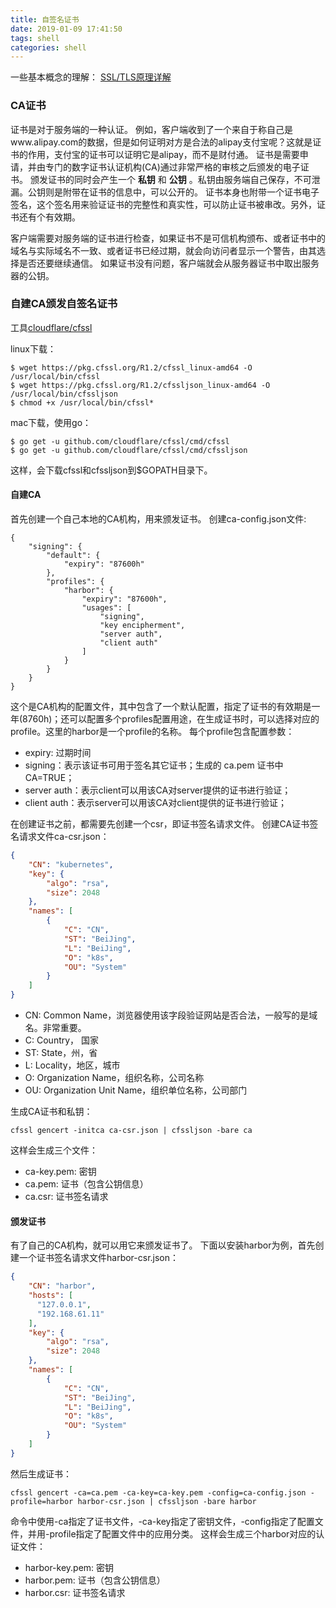 ```yaml
---
title: 自签名证书
date: 2019-01-09 17:41:50
tags: shell
categories: shell
---
```


一些基本概念的理解：
[SSL/TLS原理详解](https://segmentfault.com/a/1190000002554673)

### CA证书
证书是对于服务端的一种认证。
例如，客户端收到了一个来自于称自己是www.alipay.com的数据，但是如何证明对方是合法的alipay支付宝呢？这就是证书的作用，支付宝的证书可以证明它是alipay，而不是财付通。
证书是需要申请，并由专门的数字证书认证机构(CA)通过非常严格的审核之后颁发的电子证书。
颁发证书的同时会产生一个 __私钥__ 和 __公钥__ 。私钥由服务端自己保存，不可泄漏。公钥则是附带在证书的信息中，可以公开的。
证书本身也附带一个证书电子签名，这个签名用来验证证书的完整性和真实性，可以防止证书被串改。另外，证书还有个有效期。

客户端需要对服务端的证书进行检查，如果证书不是可信机构颁布、或者证书中的域名与实际域名不一致、或者证书已经过期，就会向访问者显示一个警告，由其选择是否还要继续通信。
如果证书没有问题，客户端就会从服务器证书中取出服务器的公钥。

<!-- more -->

### 自建CA颁发自签名证书

工具[cloudflare/cfssl](https://github.com/cloudflare/cfssl)

linux下载：
```
$ wget https://pkg.cfssl.org/R1.2/cfssl_linux-amd64 -O /usr/local/bin/cfssl
$ wget https://pkg.cfssl.org/R1.2/cfssljson_linux-amd64 -O /usr/local/bin/cfssljson
$ chmod +x /usr/local/bin/cfssl*
```

mac下载，使用go：
```
$ go get -u github.com/cloudflare/cfssl/cmd/cfssl
$ go get -u github.com/cloudflare/cfssl/cmd/cfssljson
```
这样，会下载cfssl和cfssljson到$GOPATH目录下。

#### 自建CA
首先创建一个自己本地的CA机构，用来颁发证书。
创建ca-config.json文件:
```
{
    "signing": {
        "default": {
            "expiry": "87600h"
        },
        "profiles": {
            "harbor": {
                "expiry": "87600h",
                "usages": [
                    "signing",
                    "key encipherment",
                    "server auth",
                    "client auth"
                ]
            }
        }
    }
}
```
这个是CA机构的配置文件，其中包含了一个默认配置，指定了证书的有效期是一年(8760h)；还可以配置多个profiles配置用途，在生成证书时，可以选择对应的profile。这里的harbor是一个profile的名称。
每个profile包含配置参数：
* expiry: 过期时间
* signing：表示该证书可用于签名其它证书；生成的 ca.pem 证书中 CA=TRUE；
* server auth：表示client可以用该CA对server提供的证书进行验证；
* client auth：表示server可以用该CA对client提供的证书进行验证；

在创建证书之前，都需要先创建一个csr，即证书签名请求文件。
创建CA证书签名请求文件ca-csr.json：
```json
{
    "CN": "kubernetes",
    "key": {
        "algo": "rsa",
        "size": 2048
    },
    "names": [
        {
            "C": "CN",
            "ST": "BeiJing",
            "L": "BeiJing",
            "O": "k8s",
            "OU": "System"
        }
    ]
}
```
* CN: Common Name，浏览器使用该字段验证网站是否合法，一般写的是域名。非常重要。
* C: Country， 国家
* ST: State，州，省
* L: Locality，地区，城市
* O: Organization Name，组织名称，公司名称
* OU: Organization Unit Name，组织单位名称，公司部门

生成CA证书和私钥：
```
cfssl gencert -initca ca-csr.json | cfssljson -bare ca
```
这样会生成三个文件：

* ca-key.pem: 密钥
* ca.pem: 证书（包含公钥信息）
* ca.csr: 证书签名请求

#### 颁发证书
有了自己的CA机构，就可以用它来颁发证书了。
下面以安装harbor为例，首先创建一个证书签名请求文件harbor-csr.json：
```json
{
    "CN": "harbor",
    "hosts": [
      "127.0.0.1",
      "192.168.61.11"
    ],
    "key": {
        "algo": "rsa",
        "size": 2048
    },
    "names": [
        {
            "C": "CN",
            "ST": "BeiJing",
            "L": "BeiJing",
            "O": "k8s",
            "OU": "System"
        }
    ]
}
```
然后生成证书：
```
cfssl gencert -ca=ca.pem -ca-key=ca-key.pem -config=ca-config.json -profile=harbor harbor-csr.json | cfssljson -bare harbor
```
命令中使用-ca指定了证书文件，-ca-key指定了密钥文件，-config指定了配置文件，并用-profile指定了配置文件中的应用分类。
这样会生成三个harbor对应的认证文件：

* harbor-key.pem: 密钥
* harbor.pem: 证书（包含公钥信息）
* harbor.csr: 证书签名请求
